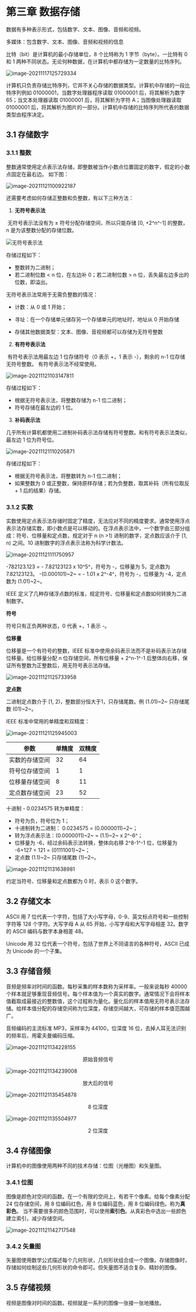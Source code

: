 # 第三章 数据存储

数据有多种表示形式，包括数字、文本、图像、音频和视频。

多媒体：包含数字、文本、图像、音频和视频的信息

比特（bit）是计算机的最小存储单位，8 个比特称为 1 字节（byte）。一比特有 0 和 1 两种不同状态。无论何种数据，在计算机中都存储为一定数量的比特序列。

![image-20211117125729334](03.数据存储.assets/image-20211117125729334.png)

计算机只负责存储比特序列，它并不关心存储的数据类型。计算机中存储的一段比特序列例如 01000001，当数字处理器程序读取 01000001 后，将其解析为数字 65；当文本处理器读取 01000001 后，将其解析为字符 A；当图像处理器读取 01000001 后，将其解析为图片的一部分。计算机中存储的比特序列所代表的数据类型由程序决定。

## 3.1 存储数字

### 3.1.1 整数

整数通常使用定点表示法存储，即整数被当作小数点位置固定的数字，假定的小数点固定在最右边。 如下图：

![image-20211121100922187](03.数据存储.assets/image-20211121100922187.png)

还需要考虑如何存储正整数和负整数，有以下三种方法：

1. **无符号表示法**

​    无符号表示法没有为 ± 符号分配存储空间，所以只能存储 [0, +2^n^-1] 的整数，n 是为该整数分配的存储位数。

![无符号表示法](03.数据存储.assets/无符号表示法.png)

   存储过程如下：

   - 整数转为二进制；
   - 若二进制位数 < n 位，在左边补 0；若二进制位数 > n 位，丢失最左边多出的位数，即溢出。

   无符号表示法常用于无需负整数的情况：

- 计数：从 0 或 1 开始；

- 寻址：在一个存储单元储存另一个存储单元的地址时，地址从 0 开始存储

- 存储其他数据类型：文本、图像、音视频都可以存储为无符号整数

2. **有符号表示法**

​    有符号表示法用最左边 1 位存储符号（0 表示 +，1 表示 -），剩余的 n-1 位存储无符号整数。 有符号表示法不经常使用。

![image-20211121103147811](03.数据存储.assets/image-20211121103147811.png)

   存储过程如下：

   - 根据无符号表示法，将整数存储为 n-1 位二进制；
   - 符号存储在最左边的 1 位。

3. **补码表示法**

​    几乎所有计算机都使用二进制补码表示法存储有符号整数。和有符号表示法类似，最左边 1 位为符号位。

![image-20211121110205871](03.数据存储.assets/image-20211121110205871.png)

   存储过程如下：

   - 根据无符号表示法，将整数转为 n-1 位二进制；
   - 如果整数为 0 或正整数，保持原样存储；若为负整数，取其补码（所有位取反 + 1 后的结果）存储。

### 3.1.2 实数

实数使用定点表示法存储时固定了精度，无法应对不同的精度要求。通常使用浮点表示法存储实数，即小数点是可以移动的。在浮点表示法中，一个数字由三部分组成：符号、位移量和定点数，规定对于 n (n >1) 进制的数字，定点数应该介于 [1, n) 之间。10 进制数字的浮点表示法称为科学计数法。

![image-20211121111750957](03.数据存储.assets/image-20211121111750957.png)

-782123.123 = - 7.82123123 x 10^5^，符号为 -，位移量为 5，定点数为 7.82123123。
-(0.000101)~2~ = - 1.01 x 2^-4^，符号为 -，位移量为 -4，定点数为 (1.01)~2~。

IEEE 定义了几种存储浮点数的标准，规定符号、位移量和定点数如何转换为二进制数字。

**符号**

符号只有正负两种状态，0 代表 +，1 表示 -。

**位移量**

位移量是一个有符号的整数，IEEE 标准中使用余码表示法而不是补码表示法存储位移量。给位移量分配 n 位存储空间，所有位移量 + 2^n-1^-1 后整体向右移，保证所有整数为正整数后，用无符号表示法存储。

![image-20211121125733958](03.数据存储.assets/image-20211121125733958.png)

**定点数**

二进制定点数介于 [1, 2)，整数部分恒大于1，只存储尾数。例 (1.01)~2~ 只存储尾数 (01)~2~。

IEEE 标准中常用的单精度和双精度：

![image-20211121125945003](03.数据存储.assets/image-20211121125945003.png)

| 参数           | 单精度 | 双精度 |
| -------------- | ------ | ------ |
| 实数的存储空间 | 32     | 64     |
| 符号位存储空间 | 1      | 1      |
| 位移量存储空间 | 8      | 11     |
| 定点数存储空间 | 23     | 52     |

十进制 - 0.0234575 转为单精度：

- 符号为负，符号位为 1；
- 十进制转为二进制： 0.0234575 = (0.0000011)~2~；
- 转为浮点表示法：(0.0000011)~2~ = (1.1)~2~ x 2^-6^；
- 位移量为 -6，经过余码表示法转换，整体向右移 2^8-1^-1 位，位移量为 -6+127 = 121  = (01111001)~2~；
- 定点数 (1.1)~2~ 只存储尾数 (1)~2~。

![image-20211121131638981](03.数据存储.assets/image-20211121131638981.png)

约定当符号、位移量和定点数都为 0 时，表示 0 这个数字。

## 3.2 存储文本

ASCII 用 7 位代表一个字符，包括了大小写字母，0-9、英文标点符号和一些控制字符等 128 个字符。大写字母 A 从 65 开始，小写字母和大写字母相差 32。数字的 ASCII 编码与数字本身相差 48。

Unicode 用 32 位代表一个符号，包括了世界上不同语言的各种符号，ASCII 已成为 Unicode 的一个子集。

## 3.3 存储音频

音频是频率对时间的函数。每秒采集的样本数称为采样率。一般来说每秒 40000 个样本就足够重现音频信号。每个样本值为一个真实的数字。通常情况下会将样本值截取成最接近的整数值，这个过程称为量化。量化后的样本值用无符号表示法存储。给样本值分配的存储空间称为位深度，存储空间越大，可存储的样本值范围越广。

音频编码的主流标准 MP3，采样率为 44100，位深度 16 位，去掉人耳无法识别的频率后，用霍夫曼编码压缩。

![image-20211121134228155](03.数据存储.assets/image-20211121134228155.png)

<center>原始音频信号</center>

![image-20211121134239008](03.数据存储.assets/image-20211121134239008.png)

<center>放大后的信号</center>

![image-20211121135454878](03.数据存储.assets/image-20211121135454878.png)

<center>8 位深度</center>

![image-20211121135504977](03.数据存储.assets/image-20211121135504977.png)

<center>2 位深度</center>

## 3.4 存储图像

计算机中的图像使用两种不同的技术存储：位图（光栅图）和矢量图。

### 3.4.1 位图

图像是颜色对空间的函数。在一个有限的空间上，有若干个像素。给每个像素分配 24 位存储空间，用 8 位编码红色，用 8 位编码蓝色，用 8 位编码绿色。称为**真彩色**。
当不需要很多的颜色范围时，可以使用**索引色**。从真彩色中选出一些颜色建立索引，减少存储空间。

![image-20211121142717548](03.数据存储.assets/image-20211121142717548.png)

### 3.4.2 矢量图

矢量图使用数学公式描述每个几何形状，几何形状组合成一个图像。存储图像时，存储如何绘制这些几何形状的命令即可。但矢量图不适合复杂、精妙的图像。

## 3.5 存储视频

视频是图像对时间的函数。视频就是一系列的图像一张接一张地播放。